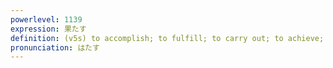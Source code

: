 ```yaml
---
powerlevel: 1139
expression: 果たす
definition: (v5s) to accomplish; to fulfill; to carry out; to achieve; (P)
pronunciation: はたす
---
```

